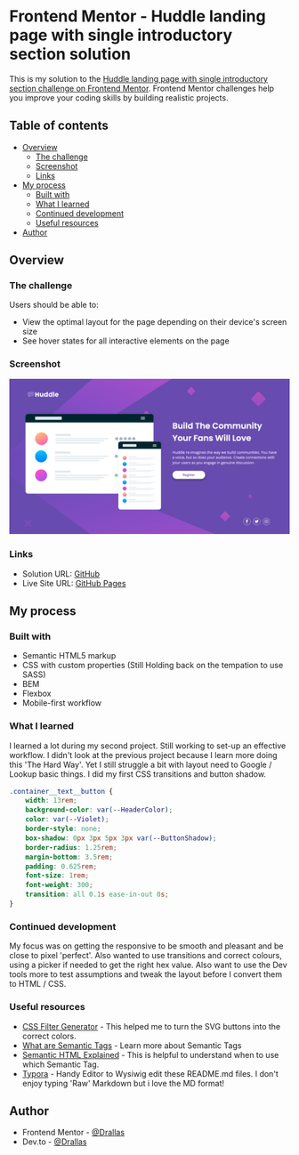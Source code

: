 # Frontend Mentor - Huddle landing page with single introductory section solution

This is my solution to the [Huddle landing page with single introductory section challenge on Frontend Mentor](https://www.frontendmentor.io/challenges/huddle-landing-page-with-a-single-introductory-section-B_2Wvxgi0). Frontend Mentor challenges help you improve your coding skills by building realistic projects. 

## Table of contents

- [Overview](#overview)
  - [The challenge](#the-challenge)
  - [Screenshot](#screenshot)
  - [Links](#links)
- [My process](#my-process)
  - [Built with](#built-with)
  - [What I learned](#what-i-learned)
  - [Continued development](#continued-development)
  - [Useful resources](#useful-resources)
- [Author](#author)

## Overview

### The challenge

Users should be able to:

- View the optimal layout for the page depending on their device's screen size
- See hover states for all interactive elements on the page

### Screenshot

![](images/screenshot.png)

### Links

- Solution URL: [GitHub](https://github.com/Drallas/Huddle-Landing-Page)
- Live Site URL: [GitHub Pages](https://drallas.github.io/Huddle-Landing-Page/)

## My process

### Built with

- Semantic HTML5 markup
- CSS with custom properties (Still Holding back on the tempation to use SASS)
- BEM
- Flexbox
- Mobile-first workflow

### What I learned

I learned a lot during my second project. Still working to set-up an effective workflow. I didn't look at the previous project because I learn more doing this 'The Hard Way'. Yet I still struggle a bit with layout need to Google / Lookup basic things. I did my first CSS transitions and button shadow.  

```css
.container__text__button {
    width: 13rem;
    background-color: var(--HeaderColor);
    color: var(--Violet);
    border-style: none;
    box-shadow: 0px 3px 5px 3px var(--ButtonShadow);
    border-radius: 1.25rem;
    margin-bottom: 3.5rem;
    padding: 0.625rem;
    font-size: 1rem;
    font-weight: 300;
    transition: all 0.1s ease-in-out 0s;
}
```
### Continued development

My focus was on getting the responsive to be smooth and pleasant and be close to pixel 'perfect'. Also wanted to use transitions and correct colours, using a picker if needed to get the right hex value. Also want to use the Dev tools more to test assumptions and tweak the layout before I convert them to HTML / CSS. 

### Useful resources

- [CSS Filter Generator](https://codepen.io/sosuke/pen/Pjoqqp) - This helped me to turn the SVG buttons into the correct colors.
- [What are Semantic Tags](https://www.developerdrive.com/what-are-semantic-html-tags) - Learn more about Semantic Tags
- [Semantic HTML Explained](https://superdevresources.com/section-article-nav-aside-html5/) - This is helpful to understand when to use which Semantic Tag.
- [Typora](https://www.typora.io) - Handy Editor to Wysiwig edit these README.md files. I don't enjoy typing 'Raw' Markdown but i love the MD format!

## Author

- Frontend Mentor - [@Drallas](https://www.frontendmentor.io/profile/Drallas)
- Dev.to - [@Drallas](https://dev.to/drallas)




